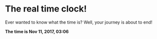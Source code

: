 # The real time clock!

Ever wanted to know what the time is? Well, your journey is about to end!

**The time is Nov 11, 2017, 03:06**